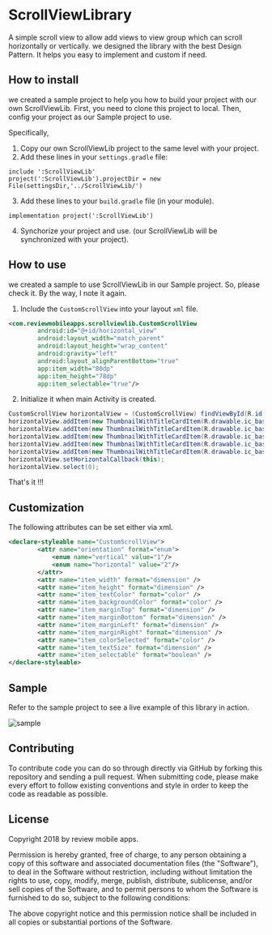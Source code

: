 # ScrollViewLibrary

A simple scroll view to allow add views to view group which can scroll horizontally or vertically.
we designed the library with the best Design Pattern. It helps you easy to implement and custom if need.


## How to install

we created a sample project to help you how to build your project with our own ScrollViewLib.
First, you need to clone this project to local. Then, config your project as our Sample project to use.

Specifically,
1. Copy our own ScrollViewLib project to the same level with your project.
2. Add these lines in your `settings.gradle` file:
```
include ':ScrollViewLib'
project(':ScrollViewLib').projectDir = new File(settingsDir,'../ScrollViewLib/')
```
3. Add these lines to your `build.gradle` file (in your module).
```
implementation project(':ScrollViewLib')
```
4. Synchorize your project and use. (our ScrollViewLib will be synchronized with your project).

## How to use

we created a sample to use ScrollViewLib in our Sample project. So, please check it.
By the way, I note it again. 
1. Include the `CustomScrollView` into your layout `xml` file.

```xml
<com.reviewmobileapps.scrollviewlib.CustomScrollView
        android:id="@+id/horizontal_view"
        android:layout_width="match_parent"
        android:layout_height="wrap_content"
        android:gravity="left"
        android:layout_alignParentBottom="true"
        app:item_width="80dp"
        app:item_height="78dp"
        app:item_selectable="true"/>
```

2. Initialize it when main Activity is created.
```java
CustomScrollView horizontalView = (CustomScrollView) findViewById(R.id.horizontal_view);
horizontalView.addItem(new ThumbnailWithTitleCardItem(R.drawable.ic_baseline_filter_frames, IScrollViewItem.Type.SHAPE_SETTING, R.string.title_mask));
horizontalView.addItem(new ThumbnailWithTitleCardItem(R.drawable.ic_baseline_blur_setting, IScrollViewItem.Type.GRAVITY_SETTING, R.string.title_blur_size));
horizontalView.addItem(new ThumbnailWithTitleCardItem(R.drawable.ic_baseline_settings, IScrollViewItem.Type.SETTING, R.string.title_border_setting));
horizontalView.addItem(new ThumbnailWithTitleCardItem(R.drawable.ic_baseline_touch_app, IScrollViewItem.Type.FINGER_SETTING, R.string.title_finger_settings));
horizontalView.addItem(new ThumbnailWithTitleCardItem(R.drawable.ic_baseline_rotation, IScrollViewItem.Type.ROTATION_SETTING, R.string.rotate_setting));
horizontalView.setHorizontalCallback(this);
horizontalView.select(0);
```

That's it !!!

## Customization
The following attributes can be set either via xml.

```xml
<declare-styleable name="CustomScrollView">
        <attr name="orientation" format="enum">
            <enum name="vertical" value="1"/>
            <enum name="horizontal" value="2"/>
        </attr>
        <attr name="item_width" format="dimension" />
        <attr name="item_height" format="dimension" />
        <attr name="item_textColor" format="color" />
        <attr name="item_backgroundColor" format="color" />
        <attr name="item_marginTop" format="dimension" />
        <attr name="item_marginBottom" format="dimension" />
        <attr name="item_marginLeft" format="dimension" />
        <attr name="item_marginRight" format="dimension" />
        <attr name="item_colorSelected" format="color" />
        <attr name="item_textSize" format="dimension" />
        <attr name="item_selectable" format="boolean" />
</declare-styleable>
```

## Sample
Refer to the sample project to see a live example of this library in action.

![sample](https://raw.githubusercontent.com/PicnicSupermarket/FingerPaintView/master/sample.gif)

## Contributing

To contribute code you can do so through directly via GitHub by forking this repository and sending a pull request.
When submitting code, please make every effort to follow existing conventions and style in order to keep the code as readable as possible.

## License

Copyright 2018 by review mobile apps.

Permission is hereby granted, free of charge, to any person obtaining a copy of this software and associated documentation files (the "Software"), to deal in the Software without restriction, including without limitation the rights to use, copy, modify, merge, publish, distribute, sublicense, and/or sell copies of the Software, and to permit persons to whom the Software is furnished to do so, subject to the following conditions:

The above copyright notice and this permission notice shall be included in all copies or substantial portions of the Software.
